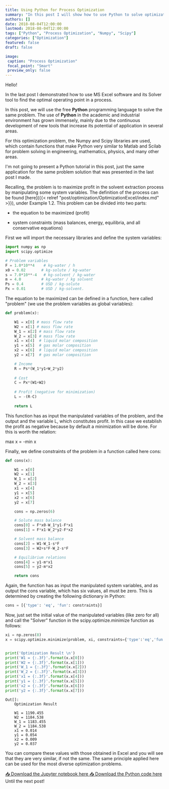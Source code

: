 ```yaml
---
title: Using Python for Process Optimization
summary: "In this post I will show how to use Python to solve optimization problems."
authors: []
date: 2018-08-04T12:00:00
lastmod: 2018-08-04T12:00:00
tags: ["Python", "Process Optimization", "Numpy", "Scipy"]
categories: ["Optimization"]
featured: false
draft: false

image:
 caption: "Process Optimization"
 focal_point: "Smart"
 preview_only: false
---
```


Hello!

In the last post I demonstrated how to use MS Excel software and its Solver tool to find the optimal operating point in a process.

In this post, we will use the free **Python** programming language to solve the same problem. The use of **Python** in the academic and industrial environment has grown immensely, mainly due to the continuous development of new tools that increase its potential of application in several areas.

<!-- more -->

For this optimization problem, the Numpy and Scipy libraries are used, which contain functions that make Python very similar to Matlab and Scilab for problem solving in engineering, mathematics, physics, and many other areas.

I'm not going to present a Python tutorial in this post, just the same application for the same problem solution that was presented in the last post I made.

Recalling, the problem is to maximize profit in the solvent extraction process by manipulating some system variables. The definition of the process can be found [here]({{< relref "post/optimization/OptimizationExcel/index.md" >}}), under Example 1.2. This problem can be divided into two parts:

- the equation to be maximized (profit)

- system constraints (mass balances, energy, equilibria, and all conservative equations)

First we will import the necessary libraries and define the system variables:


```python
import numpy as np
import scipy.optimize

# Problem variables
F = 1.0*10**4    # kg-water / h
x0 = 0.02       # kg-solute / kg-water
s = 7.0*10**-4   # kg-solvent / kg-water
m = 4.0         # kg-water / kg solvent
Ps = 0.4        # USD / kg-solute
Px = 0.01       # USD / kg-solvent.
```

 The equation to be maximized can be defined in a function, here called "problem" (we use the problem variables as global variables):


```python
def problem(x):

    W1 = x[0] # mass flow rate
    W2 = x[1] # mass flow rate
    W_1 = x[2] # mass flow rate
    W_2 = x[3] # mass flow rate
    x1 = x[4]  # liquid molar composition
    y1 = x[5]  # gas molar composition
    x2 = x[6]  # liquid molar composition
    y2 = x[7]  # gas molar composition

    # Income
    R = Ps*(W_1*y1+W_2*y2)
    
    # Cost
    C = Px*(W1+W2)
    
    # Profit (negative for minimization)
    L = -(R-C)
    
    return L
```

This function has as input the manipulated variables of the problem, and the output and the variable L, which constitutes profit. In this case we establish the profit as negative because by default a minimization will be done. For this is worth the relation:

max x = -min x

Finally, we define constraints of the problem in a function called here cons:


```python
def cons(x):

    W1 = x[0]
    W2 = x[1]
    W_1 = x[2]
    W_2 = x[3]
    x1 = x[4]
    y1 = x[5]
    x2 = x[6]
    y2 = x[7]

    cons = np.zeros(6)

    # Solute mass balance
    cons[0] = F*x0-W_1*y1-F*x1
    cons[1] = F*x1-W_2*y2-F*x2

    # Solvent mass balance
    cons[2] = W1-W_1-s*F
    cons[3] = W2+s*F-W_2-s*F

    # Equilibrium relations
    cons[4] = y1-m*x1
    cons[5] = y2-m*x2

    return cons
```

Again, the function has as input the manipulated system variables, and as output the cons variable, which has six values, all must be zero. This is determined by creating the following dictionary in Python:

```python
cons = [{'type': 'eq', 'fun': constraints}]
```


Now, just set the initial value of the manipulated variables (like zero for all) and call the "Solver" function in the scipy.optimize.minimize function as follows:


```python
xi = np.zeros(8)
x = scipy.optimize.minimize(problem, xi, constraints={'type':'eq','fun':cons})


print('Optimization Result \n')
print('W1 = {:.3f}'.format(x.x[0]))
print('W2 = {:.3f}'.format(x.x[1]))
print('W_1 = {:.3f}'.format(x.x[2]))
print('W_2 = {:.3f}'.format(x.x[3]))
print('x1 = {:.3f}'.format(x.x[4]))
print('y1 = {:.3f}'.format(x.x[5]))
print('x2 = {:.3f}'.format(x.x[6]))
print('y2 = {:.3f}'.format(x.x[7]))
```
```
Out[]:
    Optimization Result 
    
    W1 = 1190.455
    W2 = 1184.538
    W_1 = 1183.455
    W_2 = 1184.538
    x1 = 0.014
    y1 = 0.054
    x2 = 0.009
    y2 = 0.037
```

You can compare these values with those obtained in Excel and you will see that they are very similar, if not the same. The same principle applied here can be used for the most diverse optimization problems.

<a href="./code/20180804optimizationPython.ipynb" download>
  📥 Download the Jupyter notebook here
</a>

<a href="./code/20180804optimizationPython.py" download>
  📥 Download the Python code here
</a>
Until the next post!
